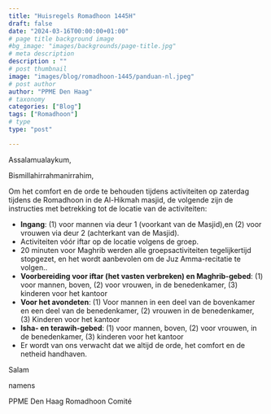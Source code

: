 ```yaml
---
title: "Huisregels Romadhoon 1445H"
draft: false
date: "2024-03-16T00:00:00+01:00"
# page title background image
#bg_image: "images/backgrounds/page-title.jpg"
# meta description
description : ""
# post thumbnail
image: "images/blog/romadhoon-1445/panduan-nl.jpeg"
# post author
author: "PPME Den Haag"
# taxonomy
categories: ["Blog"]
tags: ["Romadhoon"]
# type
type: "post"

---
```


Assalamualaykum,

Bismillahirrahmanirrahim, 

Om het comfort en de orde te behouden tijdens activiteiten op zaterdag tijdens de Romadhoon in de Al-Hikmah masjid, de volgende zijn de instructies met betrekking tot de locatie van de activiteiten:
* **Ingang**: (1) voor mannen via deur 1 (voorkant van de Masjid),en (2) voor vrouwen via deur 2 (achterkant van de Masjid).
* ⁠Activiteiten vóór iftar op de locatie volgens de groep.
* ⁠20 minuten voor Maghrib werden alle groepsactiviteiten  tegelijkertijd stopgezet, en het wordt aanbevolen om de Juz Amma-recitatie te volgen..
* **⁠Voorbereiding voor iftar (het vasten verbreken) en Maghrib-gebed**: (1) voor mannen, boven, (2) voor vrouwen, in de benedenkamer, (3) kinderen voor het kantoor
* **⁠Voor het avondeten**: (1) Voor mannen in een deel van de bovenkamer en een deel van de benedenkamer, (2) vrouwen in de benedenkamer, (3) Kinderen voor het kantoor
* **⁠Isha- en terawih-gebed**: (1) voor mannen, boven, (2) voor vrouwen, in de benedenkamer, (3) kinderen voor het kantoor
* ⁠Er wordt van ons verwacht dat we altijd de orde, het comfort en de netheid handhaven.

Salam

namens

PPME Den Haag Romadhoon Comité